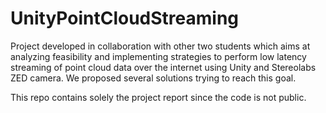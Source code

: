 # UnityPointCloudStreaming
Project developed in collaboration with other two students which aims at analyzing feasibility and implementing strategies to perform low latency streaming of point cloud data over the internet using Unity and Stereolabs ZED camera. We proposed several solutions trying to reach this goal.

This repo contains solely the project report since the code is not public.
